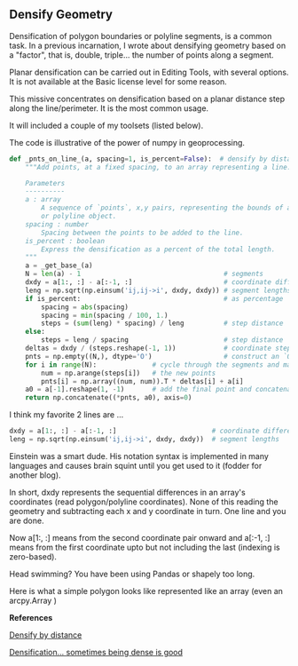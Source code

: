 ## Densify Geometry ##

Densification of polygon boundaries or polyline segments, is a common task.
In a previous incarnation, I wrote about densifying geometry based on a "factor", that is, double, triple... the number of points along a segment. 

Planar densification can be carried out in Editing Tools, with several options.  It is not available at the Basic license level for some reason.

This missive concentrates on densification based on a planar distance step along the line/perimeter.  It is the most common usage. 

It will included a couple of my toolsets (listed below).

The code is illustrative of the power of numpy in geoprocessing.

``` python
def _pnts_on_line_(a, spacing=1, is_percent=False):  # densify by distance
    """Add points, at a fixed spacing, to an array representing a line.

    Parameters
    ----------
    a : array
        A sequence of `points`, x,y pairs, representing the bounds of a polygon
        or polyline object.
    spacing : number
        Spacing between the points to be added to the line.
    is_percent : boolean
        Express the densification as a percent of the total length.
    """
    a = _get_base_(a)
    N = len(a) - 1                                    # segments
    dxdy = a[1:, :] - a[:-1, :]                       # coordinate differences
    leng = np.sqrt(np.einsum('ij,ij->i', dxdy, dxdy)) # segment lengths
    if is_percent:                                    # as percentage
        spacing = abs(spacing)
        spacing = min(spacing / 100, 1.)
        steps = (sum(leng) * spacing) / leng          # step distance
    else:
        steps = leng / spacing                        # step distance
    deltas = dxdy / (steps.reshape(-1, 1))            # coordinate steps
    pnts = np.empty((N,), dtype='O')                  # construct an `O` array
    for i in range(N):              # cycle through the segments and make
        num = np.arange(steps[i])   # the new points
        pnts[i] = np.array((num, num)).T * deltas[i] + a[i]
    a0 = a[-1].reshape(1, -1)       # add the final point and concatenate
    return np.concatenate((*pnts, a0), axis=0)
```
I think my favorite 2 lines are ...

```python
dxdy = a[1:, :] - a[:-1, :]                        # coordinate differences
leng = np.sqrt(np.einsum('ij,ij->i', dxdy, dxdy))  # segment lengths
```
Einstein was a smart dude.
His notation syntax is implemented in many languages and causes brain squint until you get used to it (fodder for another blog). 

In short, dxdy represents the sequential differences in an array's coordinates (read polygon/polyline coordinates). 
None of this reading the geometry and subtracting each x and y coordinate in turn.  One line and you are done.  

Now a[1:, :] means from the second coordinate pair onward and a[:-1, :] means from the first coordinate upto but not including the last (indexing is zero-based). 

Head swimming? You have been using Pandas or shapely too long. 

Here is what a simple polygon looks like represented like an array (even an arcpy.Array )

**References**

[Densify by distance](https://community.esri.com/t5/python-blog/densify-by-distance/ba-p/1004894)

[Densification... sometimes being dense is good](https://community.esri.com/t5/python-blog/densification-sometimes-being-dense-is-a-good-thing/ba-p/902535)

